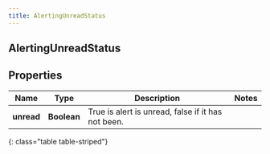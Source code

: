 ```yaml
---
title: AlertingUnreadStatus
---
```

## AlertingUnreadStatus


## Properties

| Name | Type | Description | Notes |
| ------------ | ------------- | ------------- | ------------- |
| **unread** | <!----><!---->**Boolean**<!----> | True is alert is unread, false if it has not been. |  |
{: class="table table-striped"}



